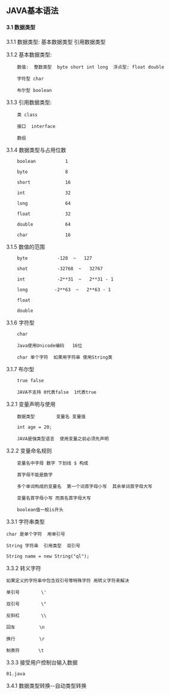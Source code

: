 ## JAVA基本语法

#### 3.1 数据类型

3.1.1 数据类型: 基本数据类型  引用数据类型

3.1.2 基本数据类型: 

		数值:  整数类型  byte short int long  浮点型: float double  
		
		字符型 char  
		
		布尔型 boolean
		
3.1.3 引用数据类型: 

		类 class
		
		接口  interface
		
		数组
		
3.1.4 数据类型与占用位数
		
		boolean           1
		
		byte              8
		
		short             16
		
		int               32
		
		long              64
		
		float             32
		
		double            64
		
		char              16
		

3.1.5 数值的范围
		
		byte           -128  ~   127
		
		shot           -32768  ~   32767
		
		int            -2**31  ~   2**31 - 1
		
		long          -2**63  ~   2**63 - 1
		
		float
		
		double
		
3.1.6 字符型

		char
		
		Java使用Unicode编码   16位
		
		char 单个字符  如果用字符串 使用String类
		
3.1.7 布尔型

		true false
		
		JAVA不支持 0代表false  1代表true
		
3.2.1 变量声明与使用

		数据类型		变量名	变量值
		
		int age = 20;
		
		JAVA是强类型语言  使用变量之前必须先声明
		
3.2.2 变量命名规则

		变量名中字母 数字 下划线 $ 构成
		
		首字母不能是数字
		
		多个单词构成的变量名  第一个词首字母小写  其余单词首字母大写
		
		变量名首字母小写 而类名首字母大写
		
		boolean值一般is开头
		
3.3.1 字符串类型
	
	char 是单个字符  用单引号
	
	String 字符串  引用类型  双引号
	
	String name = new String("ql"); 
	
3.3.2 转义字符

	如果定义的字符串中包含双引号等特殊字符 用转义字符来解决
	
	单引号        \'
	
	双引号        \"
	
	反斜杠        \\
	
	回车         \n
	
	换行         \r
	
	制表符       \t
	
3.3.3 接受用户控制台输入数据

	01.java
	
3.4.1 数据类型转换--自动类型转换
	
	